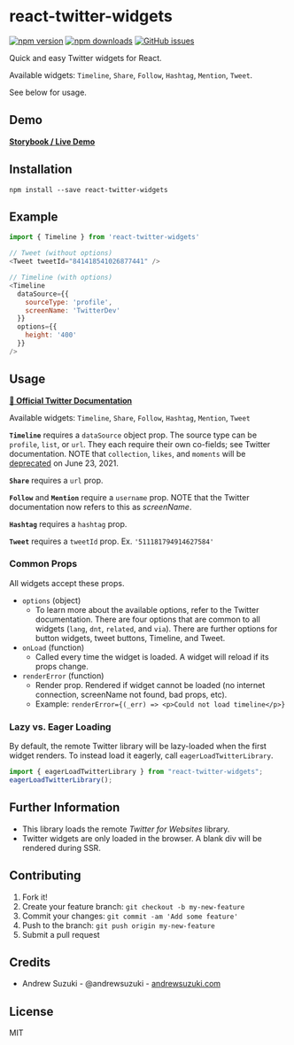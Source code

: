 # react-twitter-widgets

[![npm version](https://badge.fury.io/js/react-twitter-widgets.svg)](https://badge.fury.io/js/react-twitter-widgets)
[![npm downloads](https://img.shields.io/npm/dm/react-twitter-widgets.svg)](https://badge.fury.io/js/react-twitter-widgets)
[![GitHub issues](https://img.shields.io/github/issues/andrewsuzuki/react-twitter-widgets)](https://github.com/andrewsuzuki/react-twitter-widgets/issues)

Quick and easy Twitter widgets for React.

Available widgets: `Timeline`, `Share`, `Follow`, `Hashtag`, `Mention`, `Tweet`.

See below for usage.

## Demo

**[Storybook / Live Demo](https://andrewsuzuki.github.io/react-twitter-widgets/)**

## Installation

```
npm install --save react-twitter-widgets
```

## Example

```javascript
import { Timeline } from 'react-twitter-widgets'

// Tweet (without options)
<Tweet tweetId="841418541026877441" />

// Timeline (with options)
<Timeline
  dataSource={{
    sourceType: 'profile',
    screenName: 'TwitterDev'
  }}
  options={{
    height: '400'
  }}
/>
```

## Usage

[**🔗 Official Twitter Documentation**](https://developer.twitter.com/en/docs/twitter-for-websites/javascript-api/guides/scripting-factory-functions)

Available widgets: `Timeline`, `Share`, `Follow`, `Hashtag`, `Mention`, `Tweet`

**`Timeline`** requires a `dataSource` object prop. The source type can be `profile`, `list`, or `url`. They each require their own co-fields; see Twitter documentation. NOTE that `collection`, `likes`, and `moments` will be [deprecated](https://twittercommunity.com/t/removing-support-for-embedded-like-collection-and-moment-timelines/150313) on June 23, 2021.

**`Share`** requires a `url` prop.

**`Follow`** and **`Mention`** require a `username` prop. NOTE that the Twitter
documentation now refers to this as _screenName_.

**`Hashtag`** requires a `hashtag` prop.

**`Tweet`** requires a `tweetId` prop. Ex. `'511181794914627584'`

### Common Props

All widgets accept these props.

- `options` (object)
  - To learn more about the available options, refer to the Twitter documentation. There are four options that are common to all widgets (`lang`, `dnt`, `related`, and `via`). There are further options for button widgets, tweet buttons, Timeline, and Tweet.
- `onLoad` (function)
  - Called every time the widget is loaded. A widget will reload if its props change.
- `renderError` (function)
  - Render prop. Rendered if widget cannot be loaded (no internet connection, screenName not found, bad props, etc).
  - Example: `renderError={(_err) => <p>Could not load timeline</p>}`

### Lazy vs. Eager Loading

By default, the remote Twitter library will be lazy-loaded when the first widget renders. To instead load it eagerly, call `eagerLoadTwitterLibrary`.

```js
import { eagerLoadTwitterLibrary } from "react-twitter-widgets";
eagerLoadTwitterLibrary();
```

## Further Information

- This library loads the remote _Twitter for Websites_ library.
- Twitter widgets are only loaded in the browser. A blank div will be rendered during SSR.

## Contributing

1. Fork it!
2. Create your feature branch: `git checkout -b my-new-feature`
3. Commit your changes: `git commit -am 'Add some feature'`
4. Push to the branch: `git push origin my-new-feature`
5. Submit a pull request

## Credits

- Andrew Suzuki - @andrewsuzuki - [andrewsuzuki.com](http://andrewsuzuki.com)

## License

MIT
